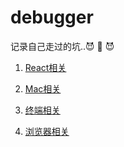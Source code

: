 # debugger
记录自己走过的坑..😈 💜 😈

1. [React相关](https://github.com/YaliixxG/debugger/blob/master/aboutReact.md)

2. [Mac相关](https://github.com/YaliixxG/debugger/blob/master/aboutMac.md)

3. [终端相关](https://github.com/YaliixxG/debugger/blob/master/aboutTerminal.md)

3. [浏览器相关](https://github.com/YaliixxG/debugger/blob/master/aboutBrowsers.md)

